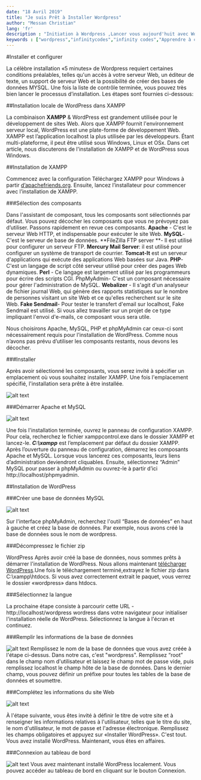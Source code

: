 ```yaml
---
date: "18 Avril 2019"
title: "Je suis Prêt à Installer Wordpress"
author: "Messan Christian"
lang: 'fr'
description : "Initiation à Wordpress ,Lancer vous aujourd'huit avec Wordpress"
keywords : ["wordpress","infinitycodes","infinity codes","Apprendre à coder","Aprendre l'informatique gratuitement","lancer son site internet","installer wordpress","Xampp server"]
---
```



#Installer et configurer

La célèbre installation «5 minutes» de Wordpress requiert certaines conditions préalables, telles qu'un accès à votre serveur Web, un éditeur de texte, un support de serveur Web et la possibilité de créer des bases de données MYSQL. Une fois la liste de contrôle terminée, vous pouvez très bien lancer le processus d’installation. Les étapes sont fournies ci-dessous:


##Installation locale de WordPress dans XAMPP

La combinaison **XAMPP** & WordPress est grandement utilisée pour le développement de sites Web. Alors que XAMPP fournit l'environnement serveur local, WordPress est une plate-forme de développement Web. XAMPP est l’application localhost la plus utilisée par les développeurs. Étant multi-plateforme, il peut être utilisé sous Windows, Linux et OSx. Dans cet article, nous discuterons de l'installation de XAMPP et de WordPress sous Windows.

##Installation de XAMPP

Commencez avec la configuration
Téléchargez XAMPP pour Windows à partir [d’apachefriends.org](http://apachefriends.org). Ensuite, lancez l’installateur pour commencer avec l’installation de XAMPP.



###Sélection des composants

Dans l'assistant de composant, tous les composants sont sélectionnés par défaut. Vous pouvez décocher les composants que vous ne prévoyez pas d’utiliser. Passons rapidement en revue ces composants.
**Apache** - C'est le serveur Web HTTP, et indispensable pour exécuter le site Web.
**MySQL**- C'est le serveur de base de données.
**FileZilla FTP server **- Il est utilisé pour configurer un serveur FTP.
**Mercury Mail Server**: il est utilisé pour configurer un système de transport de courrier.
**Tomcat-It** est un serveur d'applications qui exécute des applications Web basées sur Java.
**PHP**- C'est un langage de script côté serveur utilisé pour créer des pages Web dynamiques.
**Perl** - Ce langage est largement utilisé par les programmeurs pour écrire des scripts CGI. PhpMyAdmin- C'est un composant nécessaire pour gérer l'administration de MySQL. **Webalizer** - Il s'agit d'un analyseur de fichier journal Web, qui génère des rapports statistiques sur le nombre de personnes visitant un site Web et ce qu'elles recherchent sur le site Web.
**Fake Sendmail**- Pour tester le transfert d'email sur localhost, Fake Sendmail est utilisé. Si vous allez travailler sur un projet de ce type impliquant l'envoi d'e-mails, ce 
composant vous sera utile.

Nous choisirons Apache, MySQL, PHP et phpMyAdmin car ceux-ci sont nécessairement requis pour l'installation de WordPress. Comme nous n’avons pas prévu d’utiliser les composants restants, nous devons les décocher.

###Installer

Après avoir sélectionné les composants, vous serez invité à spécifier un emplacement où vous souhaitez installer XAMPP. Une fois l'emplacement spécifié, l'installation sera prête à être installée.

![alt text](./img/xampp-install-path.jpg "Installation de xampp")

###Démarrer Apache et MySQL

![alt text](./img/showActivation.png "Installation de xampp")

Une fois l'installation terminée, ouvrez le panneau de configuration XAMPP. Pour cela, recherchez le fichier xamppcontrol.exe dans le dossier XAMPP et lancez-le. ***C:\xampp*** est l’emplacement par défaut du dossier XAMPP. Après l’ouverture du panneau de configuration, démarrez les composants Apache et MySQL. Lorsque vous lancerez ces composants, leurs liens d’administration deviendront cliquables. Ensuite, sélectionnez “Admin” MySQL pour passer à phpMyAdmin ou ouvrez-le à partir d’ici http://localhost/phpmyadmin.

##Installation de WordPress

###Créer une base de données MySQL 

![alt text](./img/CreateDB.png "Installation de xampp")

Sur l'interface phpMyAdmin, recherchez l'outil “Bases de données” en haut à gauche et créez la base de données. Par exemple, nous avons créé la base de données sous le nom de wordpress. 

###Décompressez le fichier zip

WordPress Après avoir créé la base de données, nous sommes prêts à démarrer l'installation de WordPress. Nous allons maintenant [télécharger WordPress](https://fr.wordpress.org/).Une fois le téléchargement terminé,extrayez le fichier zip dans C:\xampp\htdocs\. Si vous avez correctement extrait le paquet, vous verrez le dossier «wordpress» dans htdocs. 

###Sélectionnez la langue 

La prochaine étape consiste à parcourir cette URL - http://localhost/wordpress wordress dans votre navigateur pour initialiser l'installation réelle de WordPress. Sélectionnez la langue à l'écran et continuez. 

###Remplir les informations de la base de données

![alt text](./img/ConnectDB.png "Installation de xampp")
 Remplissez le nom de la base de données que vous avez créée à l'étape ci-dessus. Dans notre cas, c'est "wordpress". Remplissez “root” dans le champ nom d'utilisateur et laissez le champ mot de passe vide, puis remplissez localhost le champ hôte de la base de données. Dans le dernier champ, vous pouvez définir un préfixe pour toutes les tables de la base de données et soumettre. 
 
 ###Complétez les informations du site Web 
 
 ![alt text](./img/SiteInfo.png "Installation de xampp")

 À l'étape suivante, vous êtes invité à définir le titre de votre site et à renseigner les informations relatives à l'utilisateur, telles que le titre du site, le nom d'utilisateur, le mot de passe et l'adresse électronique. Remplissez les champs obligatoires et appuyez sur «Installer WordPress». C'est tout. Vous avez installé WordPress. Maintenant, vous êtes en affaires. 
 
 ###Connexion au tableau de bord

 ![alt text](./img/FinishAdmin.png "Installation de xampp")
  Vous avez maintenant installé WordPress localement. Vous pouvez accéder au tableau de bord en cliquant sur le bouton Connexion.